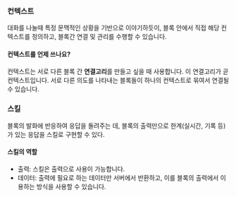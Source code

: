 ### 컨텍스트
대화를 나눌때 특정 문맥적인 상황을 기반으로 이야기하듯이, 블록 안에서 직접 해당 컨텍스트를 정의하고,
블록간 연결 및 관리를 수행할 수 있습니다.

#### 컨텍스트를 언제 쓰나요?
컨텍스트는 서로 다른 블록 간 **연결고리**를 만들고 싶을 때 사용합니다.
이 연결고리가 곧 컨텍스트입니다. 서로 다른 의도를 나타내는 블록들이 하나의 컨텍스트로 묶여서 연결될 수 있습니다.

### 스킬
블록의 발화에 반응하여 응답을 돌려주는 데, 블록의 출력만으로 한계(실시간, 기록 등)가 있는 응답을 스킬로 구현할 수 있다.

#### 스킬의 역할
- 출력: 스킬은 출력으로 사용이 가능합니다.
- 데이터: 출력에 필요로 하는 데이터만 서버에서 반환하고, 이를 블록의 출력에서 이용하는 방식을 사용할 수 있습니다.